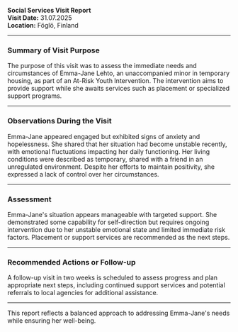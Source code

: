 

**Social Services Visit Report**  
**Visit Date:** 31.07.2025  
**Location:** Föglö, Finland  

---

### **Summary of Visit Purpose**

The purpose of this visit was to assess the immediate needs and circumstances of Emma-Jane Lehto, an unaccompanied minor in temporary housing, as part of an At-Risk Youth Intervention. The intervention aims to provide support while she awaits services such as placement or specialized support programs.

---

### **Observations During the Visit**

Emma-Jane appeared engaged but exhibited signs of anxiety and hopelessness. She shared that her situation had become unstable recently, with emotional fluctuations impacting her daily functioning. Her living conditions were described as temporary, shared with a friend in an unregulated environment. Despite her efforts to maintain positivity, she expressed a lack of control over her circumstances.

---

### **Assessment**

Emma-Jane's situation appears manageable with targeted support. She demonstrated some capability for self-direction but requires ongoing intervention due to her unstable emotional state and limited immediate risk factors. Placement or support services are recommended as the next steps.

---

### **Recommended Actions or Follow-up**

A follow-up visit in two weeks is scheduled to assess progress and plan appropriate next steps, including continued support services and potential referrals to local agencies for additional assistance.

--- 

This report reflects a balanced approach to addressing Emma-Jane's needs while ensuring her well-being.